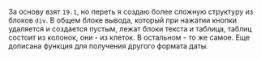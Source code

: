 За основу взят ```19.1```, но переть я создаю более сложную структуру из блоков ```div```. В общем блоке вывода, который при нажатии кнопки удаляется и создается пустым, лежат блоки текста и таблица, таблиц состоит из колонок, они - из клеток. В остальном - то же самое. Еще дописана функция для получения другого формата даты.